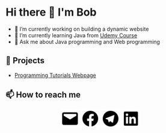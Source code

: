 # Hi there 👋 I'm Bob

- 🔭 I’m currently working on building a dynamic website
- 🌱 I’m currently learning Java from [Udemy Course](https://www.udemy.com/course/java-the-complete-java-developer-course/)
- 💬 Ask me about Java programming and Web programming

## 🔭 Projects
- [Programming Tutorials Webpage](https://bobonazarvahobov.github.io/Programming-Tutorials-Website/)



## 📫 How to reach me
<div align = 'center'>
  <a href='mailto:bobonazarvahobov@gmail.com'><img src='logos/mail.svg' height='50px'></a>
  <a href='https://www.facebook.com/bobonazar.vahobov'><img src='logos/facebook.svg' height='50px'></a>
  <a href='https://t.me/BobonazarVakhobov/'><img src='logos/telegram.svg' height='50px'></a>
  <a href='https://www.linkedin.com/in/bobonazar-vahobov/'><img src='logos/linkedin.svg' height='50px'></a>
</div>  
  
<!--
**BobonazarVahobov/BobonazarVahobov** is a ✨ _special_ ✨ repository because its `README.md` (this file) appears on your GitHub profile.

Here are some ideas to get you started:

- 🔭 I’m currently working on ...
- 🌱 I’m currently learning ...
- 👯 I’m looking to collaborate on ...
- 🤔 I’m looking for help with ...
- 💬 Ask me about ...
- 📫 How to reach me: ...
- 😄 Pronouns: ...
- ⚡ Fun fact: ...
-->
